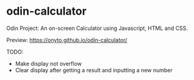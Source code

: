 # odin-calculator

Odin Project: An on-screen Calculator using Javascript, HTML and CSS.


Preview: https://onyto.github.io/odin-calculator/

TODO:
- Make display not overflow
- Clear display after getting a result and inputting a new number

